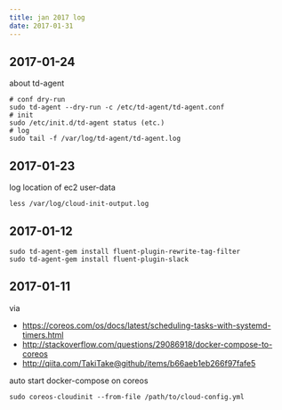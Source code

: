 ```yaml
---
title: jan 2017 log
date: 2017-01-31
---
```


## 2017-01-24

about td-agent

```
# conf dry-run
sudo td-agent --dry-run -c /etc/td-agent/td-agent.conf
# init
sudo /etc/init.d/td-agent status (etc.)
# log
sudo tail -f /var/log/td-agent/td-agent.log
```


## 2017-01-23

log location of ec2 user-data

```
less /var/log/cloud-init-output.log
```

## 2017-01-12

```
sudo td-agent-gem install fluent-plugin-rewrite-tag-filter
sudo td-agent-gem install fluent-plugin-slack
```


## 2017-01-11

via
* https://coreos.com/os/docs/latest/scheduling-tasks-with-systemd-timers.html
* http://stackoverflow.com/questions/29086918/docker-compose-to-coreos
* http://qiita.com/TakiTake@github/items/b66aeb1eb266f97fafe5

auto start docker-compose on coreos

```
sudo coreos-cloudinit --from-file /path/to/cloud-config.yml
```


